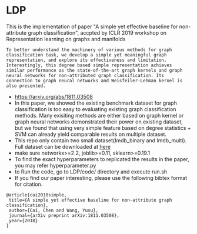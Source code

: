 # LDP
This is the implementation of paper "A simple yet effective baseline for non-attribute graph classification", accpted by ICLR 2019 workshop on Representation learning on graphs and manifolds

```
To better understand the machinery of various methods for graph classification task, we develop a simple yet meaningful graph representation, and explore its effectiveness and limitation.  Interestingly, this degree based simple representation achieves similar performance as the state-of-the-art graph kernels and graph neural networks for non-attributed graph classification. Its connection to graph neural networks and Weisfeiler-Lehman kernel is also presented.
```

- https://arxiv.org/abs/1811.03508
- In this paper, we showed the existing benchmark dataset for graph classification is too easy to evaluating existing graph classification methods. Many exisiting methods are either based on graph kernel or graph neural networks demonstrated their power on existing dataset, but we found that using very simple feature based on degree statistics + SVM can already yield comparable results on multiple dataset.
- This repo only contain two small dataset(Imdb_binary and Imdb_multi). Full dataset can be downloaded at [here](http://www.mit.edu/~pinary/kdd/)
- make sure networkx>=2.2, joblib>=0.11, sklearn>=0.19.1
- To find the exact hyperparameters to replicated the results in the paper, you may refer hyperparameter.py
- to Run the code, go to LDP/code/ directory and execute run.sh
- If you find our paper interesting, please use the following bibtex format for citation. 
 
 ```
@article{cai2018simple,
  title={A simple yet effective baseline for non-attribute graph classification},
  author={Cai, Chen and Wang, Yusu},
  journal={arXiv preprint arXiv:1811.03508},
  year={2018}
}
```


